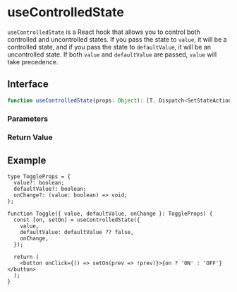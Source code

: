 # useControlledState

`useControlledState` is a React hook that allows you to control both controlled and uncontrolled states. If you pass the state to `value`, it will be a controlled state, and if you pass the state to `defaultValue`, it will be an uncontrolled state. If both `value` and `defaultValue` are passed, `value` will take precedence.

## Interface

```ts
function useControlledState(props: Object): [T, Dispatch<SetStateAction<T>>];
```

### Parameters

<Interface
  required
  name="props"
  type="Object"
  description=""
  :nested="[
    {
      name: 'props.value',
      type: 'T',
      required: false,
      description: 'The value of the state.',
    },
    {
      name: 'props.defaultValue',
      type: 'T',
      required: false,
      description: 'The default value of the state.',
    },
    {
      name: 'props.onChange',
      type: '(value: T) => void',
      required: false,
      description:
        'The callback function that is called when the state changes.',
    },
    {
      name: 'props.equalityFn',
      type: '(prev: T, next: T) => boolean',
      required: false,
      description:
        'The function that is used to compare the previous and next values.',
    },
  ]"
/>

### Return Value

<Interface
  name=""
  type="[T, Dispatch<SetStateAction<T>>]"
  description="The state and the setter function."
/>

## Example

```tsx
type ToggleProps = {
  value?: boolean;
  defaultValue?: boolean;
  onChange?: (value: boolean) => void;
};

function Toggle({ value, defaultValue, onChange }: ToggleProps) {
  const [on, setOn] = useControlledState({
    value,
    defaultValue: defaultValue ?? false,
    onChange,
  });

  return (
    <button onClick={() => setOn(prev => !prev)}>{on ? 'ON' : 'OFF'}</button>
  );
}
```
